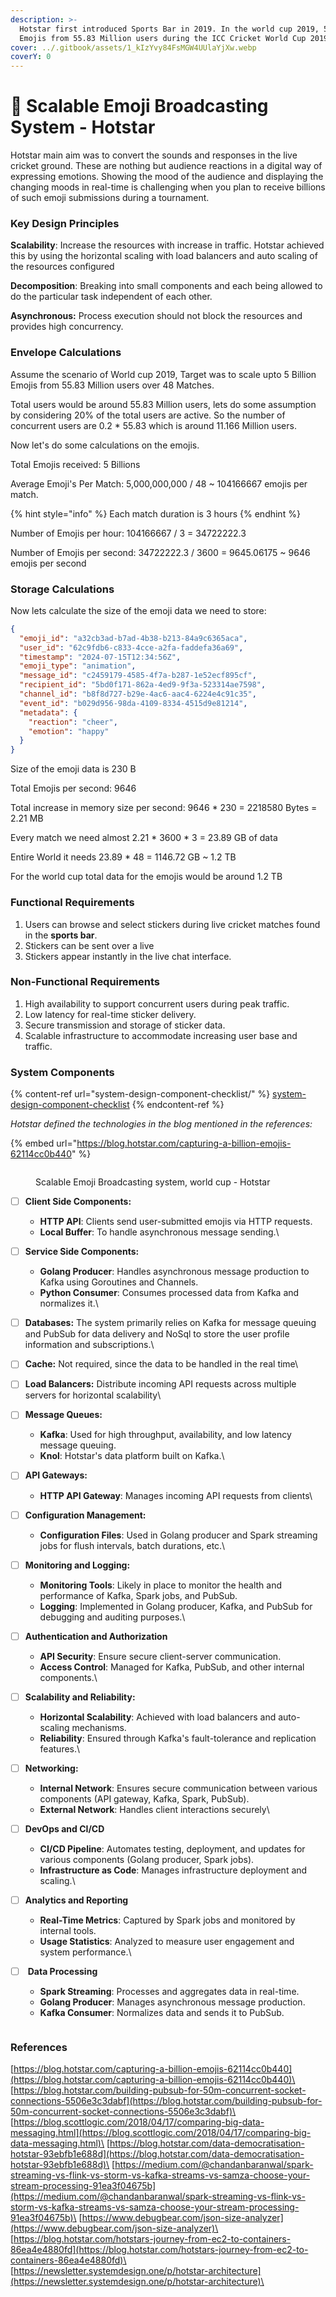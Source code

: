 ```yaml
---
description: >-
  Hotstar first introduced Sports Bar in 2019. In the world cup 2019, 5 Billion
  Emojis from 55.83 Million users during the ICC Cricket World Cup 2019.
cover: ../.gitbook/assets/1_kIzYvy84FsMGW4UUlaYjXw.webp
coverY: 0
---
```


# 🏏 Scalable Emoji Broadcasting System - Hotstar

Hotstar main aim was to convert the sounds and responses in the live cricket ground. These are nothing but audience reactions in a digital way of expressing emotions. Showing the mood of the audience and displaying the changing moods in real-time is challenging when you plan to receive billions of such emoji submissions during a tournament.



### **Key Design Principles**&#x20;

**Scalability**: Increase the resources with increase in traffic. Hotstar achieved this by using the horizontal scaling with load balancers  and auto scaling of the resources configured

**Decomposition**: Breaking into small components and each being allowed to do the particular task independent of each other. &#x20;

**Asynchronous:** Process execution should not block the resources and provides high concurrency.&#x20;



### **Envelope Calculations**

Assume the scenario of World cup 2019, Target was to scale upto 5 Billion Emojis from 55.83 Million users over 48 Matches.&#x20;

Total users would be around 55.83 Million users, lets do some assumption by considering 20% of the total users are active. So the number of concurrent users are 0.2 \* 55.83 which is around 11.166 Million users.

Now let's do some calculations on the emojis.&#x20;

Total Emojis received: 5 Billions

Average Emoji's Per Match: 5,000,000,000 / 48 \~ 104166667 emojis per match.

{% hint style="info" %}
Each match duration is 3 hours
{% endhint %}

Number of Emojis per hour:  104166667 / 3 = 34722222.3

Number of Emojis per second: 34722222.3 / 3600 = 9645.06175 \~ 9646 emojis per second



### **Storage Calculations**

Now lets calculate the size of the emoji data we need to store:&#x20;

```json
{
  "emoji_id": "a32cb3ad-b7ad-4b38-b213-84a9c6365aca",
  "user_id": "62c9fdb6-c833-4cce-a2fa-faddefa36a69",
  "timestamp": "2024-07-15T12:34:56Z",
  "emoji_type": "animation",
  "message_id": "c2459179-4585-4f7a-b287-1e52ecf895cf",
  "recipient_id": "5bd0f171-862a-4ed9-9f3a-523314ae7598",
  "channel_id": "b8f8d727-b29e-4ac6-aac4-6224e4c91c35",
  "event_id": "b029d956-98da-4109-8334-4515d9e81214",
  "metadata": {
    "reaction": "cheer",
    "emotion": "happy"
  }
}

```

Size of the emoji data is 230 B

Total Emojis per second: 9646

Total increase in memory size per second: 9646 \* 230 = 2218580 Bytes = 2.21 MB

Every match we need almost 2.21 \* 3600 \* 3 = 23.89 GB of data

Entire World it needs 23.89 \* 48 = 1146.72 GB \~ 1.2 TB

For the world cup total data for the emojis would be around 1.2 TB

### Functional Requirements

1. Users can browse and select stickers during live cricket matches found in the **sports bar**.
2. Stickers can be sent over a live&#x20;
3. Stickers appear instantly in the live chat interface.

### Non-Functional Requirements

1. High availability to support concurrent users during peak traffic.
2. Low latency for real-time sticker delivery.
3. Secure transmission and storage of sticker data.
4. Scalable infrastructure to accommodate increasing user base and traffic.

### **System Components**

{% content-ref url="system-design-component-checklist/" %}
[system-design-component-checklist](system-design-component-checklist/)
{% endcontent-ref %}

_Hotstar defined the technologies in the blog mentioned in the references:_

{% embed url="https://blog.hotstar.com/capturing-a-billion-emojis-62114cc0b440" %}

<figure><img src="../.gitbook/assets/Hot star Emoji - System Design.png" alt=""><figcaption><p>Scalable Emoji Broadcasting system, world cup - Hotstar</p></figcaption></figure>

* [ ] **Client Side Components:**
  * **HTTP API**: Clients send user-submitted emojis via HTTP requests.
  * **Local Buffer**: To handle asynchronous message sending.\

* [ ] **Service Side Components:**&#x20;
  * **Golang Producer**: Handles asynchronous message production to Kafka using Goroutines and Channels.
  * **Python Consumer**: Consumes processed data from Kafka and normalizes it.\

* [ ] **Databases:** The system primarily relies on Kafka for message queuing and PubSub for data delivery and NoSql to store the user profile information and subscriptions.\

* [ ] **Cache:** Not required, since the data to be handled in the real time\

* [ ] **Load Balancers:** Distribute incoming API requests across multiple servers for horizontal scalability\

* [ ] **Message Queues:**&#x20;
  * **Kafka**: Used for high throughput, availability, and low latency message queuing.
  * **Knol**: Hotstar's data platform built on Kafka.\

* [ ] **API Gateways:**&#x20;
  * **HTTP API Gateway**: Manages incoming API requests from clients\

* [ ] **Configuration Management:**
  * **Configuration Files**: Used in Golang producer and Spark streaming jobs for flush intervals, batch durations, etc.\

* [ ] **Monitoring and Logging:**
  * **Monitoring Tools**: Likely in place to monitor the health and performance of Kafka, Spark jobs, and PubSub.
  * **Logging**: Implemented in Golang producer, Kafka, and PubSub for debugging and auditing purposes.\

* [ ] **Authentication and Authorization**
  * **API Security**: Ensure secure client-server communication.
  * **Access Control**: Managed for Kafka, PubSub, and other internal components.\

* [ ] **Scalability and Reliability:**
  * **Horizontal Scalability**: Achieved with load balancers and auto-scaling mechanisms.
  * **Reliability**: Ensured through Kafka's fault-tolerance and replication features.\

* [ ] **Networking:**
  * **Internal Network**: Ensures secure communication between various components (API gateway, Kafka, Spark, PubSub).
  * **External Network**: Handles client interactions securely\

* [ ] **DevOps and CI/CD**
  * **CI/CD Pipeline**: Automates testing, deployment, and updates for various components (Golang producer, Spark jobs).
  * **Infrastructure as Code**: Manages infrastructure deployment and scaling.\

* [ ] **Analytics and Reporting**
  * **Real-Time Metrics**: Captured by Spark jobs and monitored by internal tools.
  * **Usage Statistics**: Analyzed to measure user engagement and system performance.\

* [ ] &#x20;**Data Processing**
  * **Spark Streaming**: Processes and aggregates data in real-time.
  * **Golang Producer**: Manages asynchronous message production.
  * **Kafka Consumer**: Normalizes data and sends it to PubSub.

<figure><img src="../.gitbook/assets/image (149).png" alt=""><figcaption></figcaption></figure>

### **References**

[https://blog.hotstar.com/capturing-a-billion-emojis-62114cc0b440](https://blog.hotstar.com/capturing-a-billion-emojis-62114cc0b440)\
[https://blog.hotstar.com/building-pubsub-for-50m-concurrent-socket-connections-5506e3c3dabf](https://blog.hotstar.com/building-pubsub-for-50m-concurrent-socket-connections-5506e3c3dabf)\
[https://blog.scottlogic.com/2018/04/17/comparing-big-data-messaging.html](https://blog.scottlogic.com/2018/04/17/comparing-big-data-messaging.html)\
[https://blog.hotstar.com/data-democratisation-hotstar-93ebfb1e688d](https://blog.hotstar.com/data-democratisation-hotstar-93ebfb1e688d)\
[https://medium.com/@chandanbaranwal/spark-streaming-vs-flink-vs-storm-vs-kafka-streams-vs-samza-choose-your-stream-processing-91ea3f04675b](https://medium.com/@chandanbaranwal/spark-streaming-vs-flink-vs-storm-vs-kafka-streams-vs-samza-choose-your-stream-processing-91ea3f04675b)\
[https://www.debugbear.com/json-size-analyzer](https://www.debugbear.com/json-size-analyzer)\
[https://blog.hotstar.com/hotstars-journey-from-ec2-to-containers-86ea4e4880fd](https://blog.hotstar.com/hotstars-journey-from-ec2-to-containers-86ea4e4880fd)\
[https://newsletter.systemdesign.one/p/hotstar-architecture](https://newsletter.systemdesign.one/p/hotstar-architecture)\
